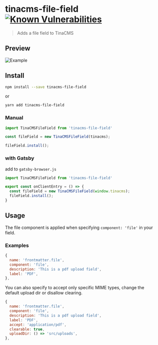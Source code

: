 # tinacms-file-field [![Known Vulnerabilities](https://snyk.io/test/github/mmintel/tinacms-file-field/badge.svg?targetFile=packages/tinacms-file-field/package.json)](https://snyk.io/test/github/mmintel/tinacms-file-field?targetFile=packages/tinacms-file-field/package.json)

> Adds a file field to TinaCMS

## Preview
![Example](https://raw.githubusercontent.com/mmintel/tinacms-fields/master/packages/tinacms-file-field/docs/assets/example.gif)

## Install

```bash
npm install --save tinacms-file-field
```

or

```bash
yarn add tinacms-file-field
```

### Manual
```jsx
import TinaCMSFileField from 'tinacms-file-field'

const fileField = new TinaCMSFileField(tinacms);

fileField.install();
```

### with Gatsby
add to `gatsby-browser.js`
```jsx
import TinaCMSFileField from 'tinacms-file-field'

export const onClientEntry = () => {
  const fileField = new TinaCMSFileField(window.tinacms);
  fileField.install();
}
```

## Usage
The file component is applied when specifying `component: 'file'` in your field.

### Examples
```js
{
  name: 'frontmatter.file',
  component: 'file',
  description: 'This is a pdf upload field',
  label: 'PDF',
},
```

You can also specify to accept only specific MIME types, change the default upload dir or disallow clearing.

```js
{
  name: 'frontmatter.file',
  component: 'file',
  description: 'This is a pdf upload field',
  label: 'PDF',
  accept: 'application/pdf',
  clearable: true,
  uploadDir: () => 'src/uploads',
},
```
